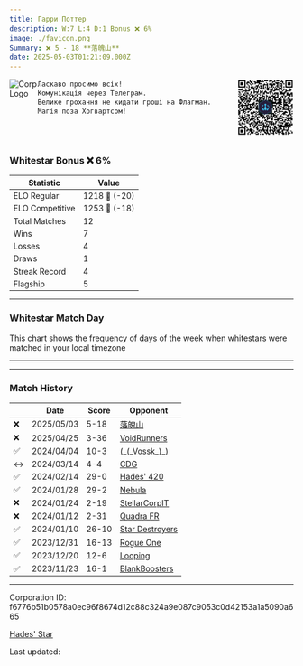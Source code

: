 ```yaml
---
title: ​Гарри Поттер
description: W:7 L:4 D:1 Bonus ❌ 6%
image: ./favicon.png
Summary: ❌ 5 - 18 **落魄山**
date: 2025-05-03T01:21:09.000Z
---
```

<head>
<link rel="icon" type="image/x-icon" href="./favicon.ico">
</head>
<img align="left" width="50" height="50" src="./favicon.ico" alt="Corp Logo"><img align="right" width="100" height="100" src="./qr.png" alt="QR Code">

```
Ласкаво просимо всіх!
Комунікація через Телеграм.
Велике прохання не кидати гроші на Флагман.
Магія поза Хогвартсом!


```
<br>

### Whitestar Bonus ❌ 6%

| Statistic | Value |
| --- | --- |
| ELO Regular | 1218 🔻  (-20)|
| ELO Competitive | 1253 🔻  (-18)|
| Total Matches | 12 |
| Wins | 7 |
| Losses | 4 |
| Draws | 1 |
| Streak Record | 4 |
| Flagship | 5 |

---

### Whitestar Match Day

This chart shows the frequency of days of the week when whitestars were matched in your local timezone

<!-- Load Chart.js from jsDelivr CDN -->
<script src="https://cdn.jsdelivr.net/npm/chart.js@4.0.1"></script>

<!-- Create a canvas element where the chart will be rendered -->
<canvas id="myChart" width="400" height="200"></canvas>

<!-- JavaScript code to render the bar chart -->
<script>
    document.addEventListener("DOMContentLoaded", function() {
        // Ensure scanTime is an array; if empty, handle accordingly
        let timestamps = [1745803269,1745111526,1711794828,1710019643,1707465877,1706020025,1705643777,1704638565,1704486204,1703623724,1702677757,1700322258];

        const fontColor = 'rgba(64, 128, 160, 1)';

        // Function to convert Unix timestamps to day of the week (0=Sunday, 6=Saturday)
        function getDayOfWeek(timestamp) {
            return new Date(timestamp * 1000).getDay();
        }

        // Initialize an array to count occurrences for each day of the week
        let dayCounts = [0, 0, 0, 0, 0, 0, 0];

        // Populate the dayCounts array based on the scanTime data
        timestamps.forEach(ts => {
            let dayOfWeek = getDayOfWeek(ts);
            dayCounts[dayOfWeek]++;
        });

        // Chart.js configuration for the bar chart
        const data = {
            labels: ['Sunday', 'Monday', 'Tuesday', 'Wednesday', 'Thursday', 'Friday', 'Saturday'],
            datasets: [{
                data: dayCounts,
                backgroundColor: [
                    'rgba(0, 191, 255, 0.2)',   // Deep Sky Blue (Sunday)
                    'rgba(135, 206, 250, 0.2)', // Light Sky Blue (Monday)
                    'rgba(173, 216, 230, 0.2)', // Light Blue (Tuesday)
                    'rgba(214, 236, 243, 0.2)', // Custom light blue (Wednesday)
                    'rgba(173, 216, 230, 0.2)', // Light Blue (Thursday)
                    'rgba(135, 206, 250, 0.2)', // Light Sky Blue (Friday)
                    'rgba(0, 191, 255, 0.2)'    // Deep Sky Blue (Saturday)
                ],
                borderColor: [
                    'rgba(0, 191, 255, 1)',
                    'rgba(135, 206, 250, 1)',
                    'rgba(173, 216, 230, 1)',
                    'rgba(214, 236, 243, 1)',
                    'rgba(173, 216, 230, 1)',
                    'rgba(135, 206, 250, 1)',
                    'rgba(0, 191, 255, 1)'
                ],
                borderWidth: 1,
                minBarLength: 5
            }]
        };

        const config = {
            type: 'bar',
            data: data,
            options: {
                scales: {
                    y: {
                        beginAtZero: true,
                        ticks: {
                            stepSize: 1,
                            color: fontColor
                        },
                        grid: {
                            color: 'rgba(255, 255, 255, 0.2)'
                        }
                    },
                    x: {
                        ticks: {
                            color: fontColor
                        },
                        grid: {
                            display: false 
                        }
                    }
                },
                plugins: {
                    legend: {
                        display: false
                    }
                }
            }
        };

        // Render the chart
        const ctx = document.getElementById('myChart').getContext('2d');
        const myChart = new Chart(ctx, config);
    });
</script>
    
---

---
### Match History

|  | Date | Score | Opponent |
| --- | --- | --- | --- |
| ❌ | 2025/05/03 | 5-18 | [落魄山](https://ws.tsl.rocks/corp/9d8f3705cfb7a51ea635285d0069c819d598b63819bffe518ea3c5da7b329573/) |
| ❌ | 2025/04/25 | 3-36 | [VoidRunners](https://ws.tsl.rocks/corp/5d195a83bdec92e83e1f97ed8b05b35254ade000cd6ca979b81921c702b34a23/) |
| ✅ | 2024/04/04 | 10-3 | [\(\_\(\_Vossk\_\)\_\)](https://ws.tsl.rocks/corp/6db23201f00670abe532f02a8fc28e109f95d673ef31ca1df7362c0a6c45dd2f/) |
| ↔️ | 2024/03/14 | 4-4 | [CDG](https://ws.tsl.rocks/corp/0372d45acdd50729ec92e18f0e973f382362ae554f8d15778250b493e887cce2/) |
| ✅ | 2024/02/14 | 29-0 | [Hades' 420](https://ws.tsl.rocks/corp/e83b8d576f0efe37e0cdc115b709de051fc57c51a2183f4cb399421766660a73/) |
| ✅ | 2024/01/28 | 29-2 | [Nebula](https://ws.tsl.rocks/corp/38bd8c92bc5f2d4ff240d58da260855d87eb4c2c4a241735c5d72215d4a191fb/) |
| ❌ | 2024/01/24 | 2-19 | [StellarCorpIT](https://ws.tsl.rocks/corp/7a04d23f7e63879df1e854aaa391473a3a177095a387f75fff1ba98d61d6091f/) |
| ❌ | 2024/01/12 | 2-31 | [Quadra FR](https://ws.tsl.rocks/corp/e87ef7b09a57216e03405e0f951199ff8b37dd4397d2f7da36bd269fe42ba974/) |
| ✅ | 2024/01/10 | 26-10 | [Star Destroyers](https://ws.tsl.rocks/corp/32ba20918cd8720602fefb3bc676a6ba5195314479040f70eadc728fbbc2698d/) |
| ✅ | 2023/12/31 | 16-13 | [Rogue One](https://ws.tsl.rocks/corp/7ae9b210fd68f3dfa93682a1191388e569dc54fe9d762f02110cd7ac9c1d4477/) |
| ✅ | 2023/12/20 | 12-6 | [Looping](https://ws.tsl.rocks/corp/08524086f45f2e6109e583baf940197663aa3e155c32fcdbb04f319343a5eb0c/) |
| ✅ | 2023/11/23 | 16-1 | [BlankBoosters](https://ws.tsl.rocks/corp/4785b4fb166ccb4b23d12d1041a31d9b52b59e5284bdf5965805338cbc1c2e33/) |

---
Corporation ID: f6776b51b0578a0ec96f8674d12c88c324a9e087c9053c0d42153a1a5090a665

[Hades' Star](https://www.hadesstar.com)
<script src="/assets/localtime.js"></script>
<div>
  Last updated: <span class="last-updated-date" data-unix-time="1746235269"></span>
</div>